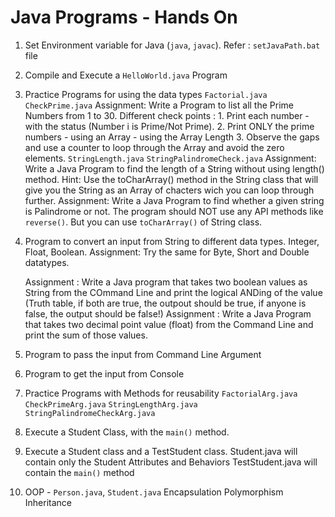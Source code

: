  Java Programs - Hands On
========================
1. Set Environment variable for Java (`java`, `javac`). 
	Refer : `setJavaPath.bat` file 

2. Compile and Execute a `HelloWorld.java` Program

3. Practice Programs for using the data types
	`Factorial.java`
	`CheckPrime.java`
	Assignment: Write a Program to list all the Prime Numbers from 1 to 30.
		Different check points : 
			1. Print each number - with the status (Number i is Prime/Not Prime).
			2. Print ONLY the prime numbers - using an Array - using the Array Length 
			3. Observe the gaps and use a counter to loop through the Array and avoid the zero elements.
	`StringLength.java`
	`StringPalindromeCheck.java`
	Assignment: Write a Java Program to find the length of a String without using length() method. Hint: Use the toCharArray() method in the String class that will give you the String as an Array of chacters wich you can loop through further.
	Assignment: Write a Java Program to find whether a given string is Palindrome or not. The program should NOT use any API methods like `reverse()`. But you can use `toCharArray()` of String class.

4. Program to convert an input from String to different data types. Integer, Float, Boolean.
	Assignment: Try the same for Byte, Short and Double datatypes. 

	Assignment : Write a Java program that takes two boolean values as String from the COmmand Line and print the logical ANDing of the value (Truth table, if both are true, the outpout should be true, if anyone is false, the output should be false!)
	Assignment : Write a Java Program that takes two decimal point value (float) from the Command Line and print the sum of those values.

4. Program to pass the input from Command Line Argument

5. Program to get the input from Console

6. Practice Programs with Methods for reusability
	`FactorialArg.java`
	`CheckPrimeArg.java`
	`StringLengthArg.java`
	`StringPalindromeCheckArg.java`

7. Execute a Student Class, with the `main()` method.

8. Execute a Student class and a TestStudent class. 
	Student.java will contain only the Student Attributes and Behaviors
	TestStudent.java will contain the `main()` method

9. OOP - `Person.java`, `Student.java` 
	Encapsulation
	Polymorphism
	Inheritance
